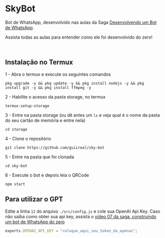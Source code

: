 # SkyBot

Bot de WhatsApp, desenvolvido nas aulas da Saga [Desenvolvendo um Bot de WhatsApp](https://www.youtube.com/watch?v=GGm9zx_f8KA&list=PLO39CngmVGafypMifSUo7AueVU7P2_SEC).

Assista todas as aulas para entender como ele foi desenvolvido do zero!

<br />

## Instalação no Termux

1 - Abra o termux e execute os seguintes comandos
```
pkg upgrade -y && pkg update -y && pkg install nodejs -y && pkg install git -y && pkg install ffmpeg -y
```

2 - Habilite o acesso da pasta storage, no termux
```
termux-setup-storage
```

3 - Entre na pasta storage (ou dê antes um `ls` e veja qual é o nome da pasta do seu cartão de memória e entre nela)
```
cd storage
```

4 - Clone o repositório
```
git clone https://github.com/guiireal/sky-bot
```

5 - Entre na pasta que foi clonada
```
cd sky-bot
```

6 - Execute o bot e depois leia o QRCode
```
npm start
```

## Para utilizar o GPT

Edite a linha `12` do arquivo `./src/config.js` e cole sua OpenAI Api Key. Caso não saiba como obter sua api key, assista o [vídeo 07 da saga, construíndo um bot de WhatsApp do zero](https://www.youtube.com/watch?v=a3RNJ1DwN_E&t=352s)

```js
exports.OPENAI_API_KEY = "coloque_aqui_seu_token_da_openai";
```